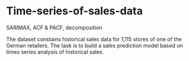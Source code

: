 # Time-series-of-sales-data
SARIMAX, ACF &amp; PACF, decomposition

The dataset constains historical sales data for 1,115 stores of one of the German retailers.
The task is to build a sales prediction model based on times series analysis of historical sales.
